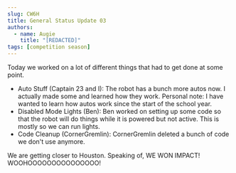 ```yaml
---
slug: CW6H
title: General Status Update 03
authors:
  - name: Augie
    title: "[REDACTED]"
tags: [competition season]
---
```


Today we worked on a lot of different things that had to get done at some point.

* Auto Stuff (Captain 23 and I): The robot has a bunch more autos now. I actually made some and learned how they work. Personal note: I have wanted to learn how autos work since the start of the school year.
* Disabled Mode Lights (Ben): Ben worked on setting up some code so that the robot will do things while it is powered but not active. This is mostly so we can run lights.
* Code Cleanup (CornerGremlin): CornerGremlin deleted a bunch of code we don't use anymore. 

We are getting closer to Houston. Speaking of, WE WON IMPACT! WOOHOOOOOOOOOOOOOOO!